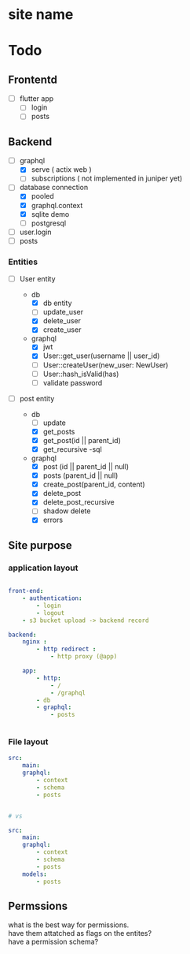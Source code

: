 # site name
# Todo

## Frontentd
- [ ] flutter app
    - [ ] login
    - [ ] posts

## Backend
- [ ] graphql
    - [x] serve ( actix web )
    - [ ] subscriptions ( not implemented in juniper yet)

- [ ] database connection
    - [x] pooled
    - [x] graphql.context
    - [x] sqlite demo
    - [ ] postgresql

- [ ] user.login
- [ ] posts

### Entities

- [ ] User entity
    - db
        - [x] db entity
        - [ ] update_user
        - [x] delete_user
        - [x] create_user
    - graphql
        - [x] jwt
        - [x] User::get_user(username || user_id)
        - [ ] User::createUser(new_user: NewUser)
        - [ ] User::hash_isValid(has)
        - [ ] validate password
    <!-- - [ ] user class caller (make it easier to find out if is valid() can post() user exist() maybe eeven get_user() and protect that) -->

- [ ] post entity
    - db
        - [ ] update
        - [x] get_posts
        - [x] get_post(id || parent_id)
        - [x] get_recursive -sql
    - graphql
        - [x] post (id || parent_id || null)
        - [x] posts (parent_id || null)
        - [x] create_post(parent_id, content)
        - [x] delete_post
        - [x] delete_post_recursive
        - [ ] shadow delete
        - [x] errors

## Site purpose
### application layout


```yaml

front-end:
    - authentication:
        - login
        - logout
    - s3 bucket upload -> backend record

backend:
    nginx :
        - http redirect :
            - http proxy (@app)

    app:
        - http:
            - /
            - /graphql
        - db
        - graphql:
            - posts



```

### File layout


```yaml
src:
    main:
    graphql:
        - context
        - schema
        - posts


# vs

src:
    main:
    graphql:
        - context
        - schema
        - posts
    models:
        - posts


```

## Permssions

what is the best way for permissions.  
have them attatched as flags on the entites?  
have a permission schema?

